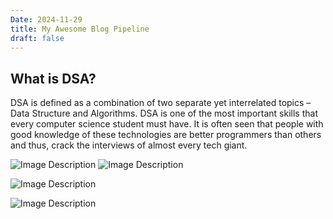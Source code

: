 ```yaml
---
Date: 2024-11-29
title: My Awesome Blog Pipeline
draft: false
---
```



## What is DSA?

DSA is defined as a combination of two separate yet interrelated topics – Data Structure and Algorithms. DSA is one of the most important skills that every computer science student must have. It is often seen that people with good knowledge of these technologies are better programmers than others and thus, crack the interviews of almost every tech giant.


![Image Description](/images/Pasted%20image%2020241129133709.png)
![Image Description](/images/Pasted%20image%2020241129133603.png)


![Image Description](/images/Pasted%20image%2020241129133756.png)


![Image Description](/images/Pasted%20image%2020241129133852.png)